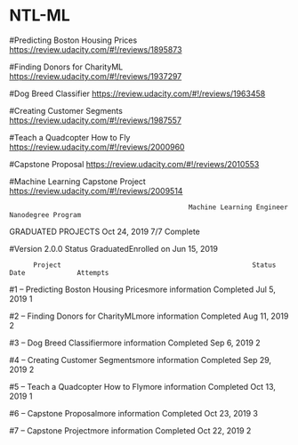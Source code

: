 # NTL-ML

#Predicting Boston Housing Prices
https://review.udacity.com/#!/reviews/1895873

#Finding Donors for CharityML
https://review.udacity.com/#!/reviews/1937297

#Dog Breed Classifier
https://review.udacity.com/#!/reviews/1963458

#Creating Customer Segments
https://review.udacity.com/#!/reviews/1987557

#Teach a Quadcopter How to Fly
https://review.udacity.com/#!/reviews/2000960

#Capstone Proposal
https://review.udacity.com/#!/reviews/2010553

#Machine Learning Capstone Project
https://review.udacity.com/#!/reviews/2009514


                                                 Machine Learning Engineer Nanodegree Program

GRADUATED                                      PROJECTS
Oct 24, 2019                                  7/7 Complete   

#Version 2.0.0                                    Status GraduatedEnrolled on Jun 15, 2019

          Project	                                             Status	                    Date             Attempts
#1 – Predicting Boston Housing Pricesmore information	          Completed                	Jul 5, 2019          1

#2 – Finding Donors for CharityMLmore information	              Completed	                Aug 11, 2019      	 2

#3 – Dog Breed Classifiermore information	                      Completed                 Sep 6, 2019  	       2

#4 – Creating Customer Segmentsmore information	                Completed	                Sep 29, 2019	       2

#5 – Teach a Quadcopter How to Flymore information	            Completed                 Oct 13, 2019	       1

#6 – Capstone Proposalmore information	                        Completed                	Oct 23, 2019	       3

#7 – Capstone Projectmore information	                          Completed	                Oct 22, 2019	       2


